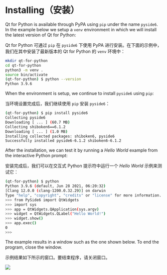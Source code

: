 # Installing（安装）

Qt for Python is available through PyPA using `pip` under the name `pyside6`. In the example below we setup a `venv` environment in which we will install the latest version of Qt for Python:

Qt for Python 可通过 `pip` 在 `pyside6` 下使用 PyPA 进行安装。在下面的示例中，我们在其中安装了最新版本的 Qt for Python 的 `venv` 环境中：

```sh
mkdir qt-for-python
cd qt-for-python
python3 -m venv .
source bin/activate
(qt-for-python) $ python --version
Python 3.9.6
```

When the environment is setup, we continue to install `pyside6` using `pip`:

当环境设置完成后，我们继续使用 `pip` 安装 `pyside6`：

```sh
(qt-for-python) $ pip install pyside6
Collecting pyside6
Downloading [ ... ] (60.7 MB)
Collecting shiboken6==6.1.2
Downloading [ ... ] (1.0 MB)
Installing collected packages: shiboken6, pyside6
Successfully installed pyside6-6.1.2 shiboken6-6.1.2
```

After the installation, we can test it by running a *Hello World* example from the interactive Python prompt:

安装完成后，我们可以在交互式 Python 提示符中运行一个 *Hello World* 示例来测试它：

```sh
(qt-for-python) $ python
Python 3.9.6 (default, Jun 28 2021, 06:20:32) 
[Clang 12.0.0 (clang-1200.0.32.29)] on darwin
Type "help", "copyright", "credits" or "license" for more information.
>>> from PySide6 import QtWidgets
>>> import sys
>>> app = QtWidgets.QApplication(sys.argv)
>>> widget = QtWidgets.QLabel("Hello World!")
>>> widget.show()
>>> app.exec()
0
>>>
```

The example results in a window such as the one shown below. To end the program, close the window.

示例结果如下所示的窗口。要结束程序，请关闭窗口。

![](./assets/pyside6-hello-world.png)

